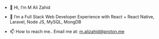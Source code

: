 - 👋 Hi, I’m M Ali Zahid
- 👀 I’m a Full Stack Web Developer
  Experience with React + React Native, Laravel, Node JS, MySQL, MongDB

- 📫 How to reach me..
Email me at:
  m.alizahid@proton.me

